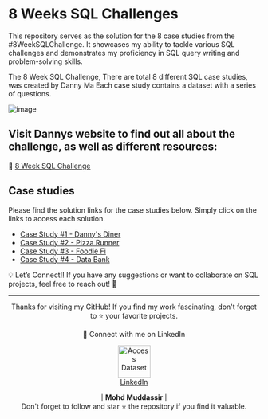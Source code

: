 # 8 Weeks SQL Challenges
This repository serves as the solution for the 8 case studies from the #8WeekSQLChallenge. It showcases my ability to tackle various SQL challenges and demonstrates my proficiency in SQL query writing and problem-solving skills.

The 8 Week SQL Challenge, There are total 8 different SQL case studies, was created by Danny Ma 
Each case study contains a dataset with a series of questions. 

![image](https://user-images.githubusercontent.com/120476961/226283774-dc5f5404-d93b-49f6-9bab-6e4f5a34d262.png)

## Visit Dannys website to find out all about the challenge, as well as different resources:  
🔗 [8 Week SQL Challenge](https://8weeksqlchallenge.com/)
## Case studies
Please find the solution links for the case studies below. Simply click on the links to access each solution.

- [Case Study #1 - Danny's Diner](https://github.com/mohd-muddassir99/8-Weeks-SQL-Challenge/tree/3aed11c06a15534b7b4b5c935bb882fd63211509/Case%20Study%20%231%20-%20Danny's%20Dinner)
- [Case Study #2 - Pizza Runner](https://github.com/mohd-muddassir99/8-Weeks-SQL-Challenge/tree/53994ad37b9102f81ac7cc19ecc0c40e7b4397b7/Case%20Study%20%232%20-%20Pizza%20Runner)
- [Case Study #3 - Foodie Fi](https://github.com/mohd-muddassir99/8-Weeks-SQL-Challenge/tree/44ef9a9930019aeb7230827ea71a4082c207fd1c/Case%20Study%20%233%20-%20Foodie%20Fi)
- [Case Study #4 - Data Bank](https://github.com/mohd-muddassir99/8-Weeks-SQL-Challenge/tree/bcf44ba32d0cbc2a21577a7a3d8373d748ed8a0b/Case%20Study%20%234%20-%20Data%20Bank)


💡 Let’s Connect!!
If you have any suggestions or want to collaborate on SQL projects, feel free to reach out! 🚀

 --- 
 
<div align="center">
<p align="center">
    Thanks for visiting my GitHub! If you find my work fascinating, don't forget to ⭐️ your favorite projects. 
    
🔗 Connect with me on LinkedIn 
 
  <p align="center">
    <a href="https://www.linkedin.com/in/mohd-muddassir99/">
        <img src="https://upload.wikimedia.org/wikipedia/commons/thumb/c/ca/LinkedIn_logo_initials.png/640px-LinkedIn_logo_initials.png" width="65px" alt="Access Dataset"><br>
        LinkedIn
    </a>

   | **Mohd Muddassir** | </a> <br>
Don't forget to follow and star ⭐ the repository if you find it valuable.
</div>

